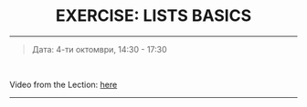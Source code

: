 <h1 align="center">EXERCISE: LISTS BASICS</h1>

<hr>

<blockquote>
    <p>Дата: 4-ти октомври, 14:30 - 17:30</p>
</blockquote>

<br>

<p>
    Video from the Lection: <a href="https://www.youtube.com/watch?time_continue=1&v=g64HjR8ZfYM&feature=emb_title">here</a>
</p>

<hr>
